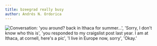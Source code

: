 ```yaml
---
title: bzeegrad really busy
author: Andrés N. Ordorica
---
```


<img src="../bzeegrad really busy.png" alt="Conversation: 'you around? back in Ithaca for summer...', 'Sorry, I don't know who this is', 'you responded to my craigslist post last year. I am at Ithaca, at cornell, here's a pic', 'I live in Europe now, sorry', 'Okay.'">